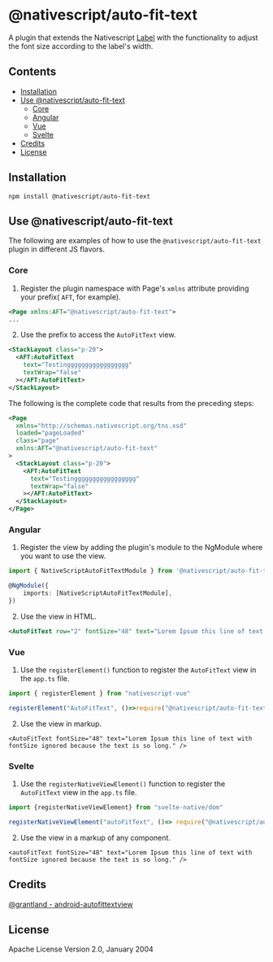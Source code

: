 # @nativescript/auto-fit-text

A plugin that extends the Nativescript [Label](https://docs.nativescript.org/ui/label) with the functionality to adjust the font size according to the label's width.

## Contents

* [Installation](#installation)
* [Use @nativescript/auto-fit-text](#use-nativescriptauto-fit-text)
  * [Core](#core)
  * [Angular](#angular)
  * [Vue](#vue)
  * [Svelte](#svelte)
* [Credits](#credits)
* [License](#license)

## Installation

```cli
npm install @nativescript/auto-fit-text
```

## Use @nativescript/auto-fit-text

The following are examples of how to use the `@nativescript/auto-fit-text` plugin in different JS flavors.

### Core

1. Register the plugin namespace with Page's `xmlns` attribute providing your prefix( `AFT`, for example).

```xml
<Page xmlns:AFT="@nativescript/auto-fit-text">
...
```

2. Use the prefix to access the `AutoFitText` view.

```xml
<StackLayout class="p-20">
  <AFT:AutoFitText
    text="Testinggggggggggggggggg"
    textWrap="false"
  ></AFT:AutoFitText>
</StackLayout>
```
The following is the complete code that results from the preceding steps:

```xml
<Page
  xmlns="http://schemas.nativescript.org/tns.xsd"
  loaded="pageLoaded"
  class="page"
  xmlns:AFT="@nativescript/auto-fit-text"
>
  <StackLayout class="p-20">
    <AFT:AutoFitText
      text="Testinggggggggggggggggg"
      textWrap="false"
    ></AFT:AutoFitText>
  </StackLayout>
</Page>
```

### Angular

1. Register the view by adding the plugin's module to the NgModule where you want to use the view. 

```typescript
import { NativeScriptAutoFitTextModule } from '@nativescript/auto-fit-text/angular';

@NgModule({
	imports: [NativeScriptAutoFitTextModule],
})
```

2. Use the view in HTML.

```xml
<AutoFitText row="2" fontSize="48" text="Lorem Ipsum this line of text with fontSize ignored because the text is so long." textWrap="false"></AutoFitText>
```

### Vue

1. Use the `registerElement()` function to register the `AutoFitText` view in the `app.ts` file.

```ts
import { registerElement } from "nativescript-vue"

registerElement("AutoFitText", ()=>require("@nativescript/auto-fit-text").AutoFitText)
```

2. Use the view in markup.

```vue
<AutoFitText fontSize="48" text="Lorem Ipsum this line of text with fontSize ignored because the text is so long." />
```

### Svelte

1. Use the `registerNativeViewElement()` function to register the `AutoFitText` view in the `app.ts` file.

```ts
import {registerNativeViewElement} from "svelte-native/dom"

registerNativeViewElement("autoFitText", ()=> require("@nativescript/auto-fit-text").AutoFitText)
```
2. Use the view in a markup of any component.

```svelte
<autoFitText fontSize="48" text="Lorem Ipsum this line of text with fontSize ignored because the text is so long." />
```

## Credits

[@grantland - android-autofittextview](https://github.com/grantland/android-autofittextview)

## License

Apache License Version 2.0, January 2004
